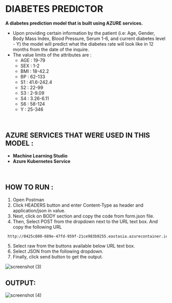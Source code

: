# DIABETES PREDICTOR
**A diabetes prediction model that is built using AZURE services.**

*  Upon providing certain information by the patient (i.e: Age, Gender, Body Mass Index, Blood Pressure, Serum 1-6, and current diabetes level - Y) the model will predict what the diabetes rate will look like in 12 months from the date of the inquire.
*  The value limits of the attributes are :
    *  AGE : 19-79 
    *  SEX : 1-2 
    *  BMI : 18-42.2 
    *  BP : 62-133 
    *  S1 : 41.6-242.4  
    *  S2 : 22-99 
    *  S3 : 2-9.09 
    *  S4 : 3.26-6.11
    *  S6 : 58-124 
    *  Y : 25-346  
 
</br>

## AZURE SERVICES THAT WERE USED IN THIS MODEL :
* **Machine Learning Studio**
* **Azure Kubernetes Service**

</br>

## HOW TO RUN : 
1. Open Postman
2. Click HEADERS button and enter Content-Type as header and application/json in value.
3. Next, click on BODY section  and copy the code from form.json file.
4. Then, Select POST from the dropdown next to the URL text box. And copy the following URL 
 ``` bash
  http://0425c800-689e-47fd-959f-21ce983b9255.eastasia.azurecontainer.io/score
  ```
5. Select raw from the buttons available below URL text box.
6. Select JSON from the following dropdown.
7. Finally, click send button to get the output.

![screenshot (3)](https://user-images.githubusercontent.com/93391666/149629320-5fd624e8-579e-45f3-94ee-f09f86a76b61.png)
</br>
## OUTPUT: 
![screenshot (4)](https://user-images.githubusercontent.com/93391666/149629325-786bf66b-4ec1-4d9a-8c37-41d8c730e94e.png)


